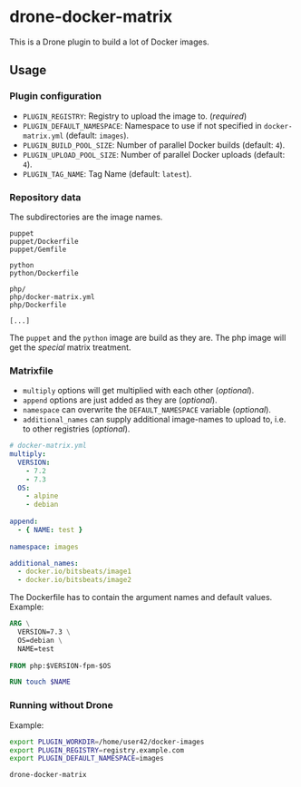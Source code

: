 # drone-docker-matrix

This is a Drone plugin to build a lot of Docker images.

## Usage

### Plugin configuration

- `PLUGIN_REGISTRY`: Registry to upload the image to. (*required*)
- `PLUGIN_DEFAULT_NAMESPACE`: Namespace to use if not specified in `docker-matrix.yml` (default: `images`).
- `PLUGIN_BUILD_POOL_SIZE`: Number of parallel Docker builds (default: `4`).
- `PLUGIN_UPLOAD_POOL_SIZE`: Number of parallel Docker uploads (default: `4`).
- `PLUGIN_TAG_NAME`: Tag Name (default: `latest`).

### Repository data

The subdirectories are the image names.

```
puppet
puppet/Dockerfile
puppet/Gemfile

python
python/Dockerfile

php/
php/docker-matrix.yml
php/Dockerfile

[...]
```

The `puppet` and the `python` image are build as they are. The php image will get the *special* matrix treatment.

### Matrixfile

* `multiply` options will get multiplied with each other (*optional*).
* `append` options are just added as they are (*optional*).
* `namespace` can overwrite the `DEFAULT_NAMESPACE` variable (*optional*).
* `additional_names` can supply additional image-names to upload to, i.e. to other registries (*optional*).


```yaml
# docker-matrix.yml
multiply:
  VERSION:
    - 7.2
    - 7.3
  OS:
    - alpine
    - debian
    
append:
  - { NAME: test }
  
namespace: images

additional_names:
  - docker.io/bitsbeats/image1
  - docker.io/bitsbeats/image2
```

The Dockerfile has to contain the argument names and default values. Example:

```Dockerfile
ARG \
  VERSION=7.3 \
  OS=debian \
  NAME=test
  
FROM php:$VERSION-fpm-$OS

RUN touch $NAME
```

### Running without Drone

Example:

```bash
export PLUGIN_WORKDIR=/home/user42/docker-images
export PLUGIN_REGISTRY=registry.example.com
export PLUGIN_DEFAULT_NAMESPACE=images

drone-docker-matrix
```
